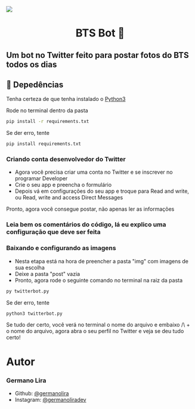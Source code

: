 <img src="https://i.pinimg.com/originals/36/b5/79/36b57942fadf879523a1bc43e635c045.jpg" />

<h1 align="center">BTS Bot 🤖</h1>

## Um bot no Twitter feito para postar fotos do BTS todos os dias

## 🚀 Depedências

Tenha certeza de que tenha instalado o [Python3](https://www.python.org/downloads/)

Rode no terminal dentro da pasta

```sh
pip install -r requirements.txt
```

Se der erro, tente

```sh
pip install requirements.txt
```

### Criando conta desenvolvedor do Twitter
- Agora você precisa criar uma conta no Twitter e se inscrever no programar Developer
- Crie o seu app e preencha o formulário
- Depois vá em configurações do seu app e troque para Read and write, ou Read, write and access Direct Messages

Pronto, agora você consegue postar, não apenas ler as informações

### Leia bem os comentários do código, lá eu explico uma configuração que deve ser feita

### Baixando e configurando as imagens
- Nesta etapa está na hora de preencher a pasta "img" com imagens de sua escolha
- Deixe a pasta "post" vazia
- Pronto, agora rode o seguinte comando no terminal na raiz da pasta

```sh
py twitterbot.py
```

Se der erro, tente

```sh
python3 twitterbot.py
```

Se tudo der certo, você verá no terminal o nome do arquivo e embaixo /\ + o nome do arquivo, agora abra o seu perfil no Twitter e veja se deu tudo certo!

# Autor

### Germano Lira

- Github: [@germanolira](https://www.github.com/germanolira)
- Instagram: [@germanoliradev](https://www.instagram.com/germanoliradev)